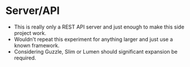 # Server/API

- This is really only a REST API server and just enough to make this side project work.
- Wouldn't repeat this experiment for anything larger and just use a known framework.
- Considering Guzzle, Slim or Lumen should significant expansion be required.

